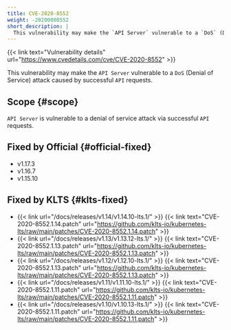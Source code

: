 ```yaml
---
title: CVE-2020-8552
weight: -20200008552
short_description: |
  This vulnerability may make the `API Server` vulnerable to a `DoS` (Denial of Service) attack caused by successful `API` requests.
---
```


{{< link text="Vulnerability details" url="https://www.cvedetails.com/cve/CVE-2020-8552" >}}

This vulnerability may make the `API Server` vulnerable to a `DoS` (Denial of Service) attack caused by successful `API` requests.

## Scope {#scope}

`API Server` is vulnerable to a denial of service attack via successful `API` requests.

## Fixed by Official {#official-fixed}

- v1.17.3
- v1.16.7
- v1.15.10

## Fixed by KLTS {#klts-fixed}

- {{< link url="/docs/releases/v1.14/v1.14.10-lts.1/" >}} {{< link text="CVE-2020-8552.1.14.patch" url="https://github.com/klts-io/kubernetes-lts/raw/main/patches/CVE-2020-8552.1.14.patch" >}}
- {{< link url="/docs/releases/v1.13/v1.13.12-lts.1/" >}} {{< link text="CVE-2020-8552.1.13.patch" url="https://github.com/klts-io/kubernetes-lts/raw/main/patches/CVE-2020-8552.1.13.patch" >}}
- {{< link url="/docs/releases/v1.12/v1.12.10-lts.1/" >}} {{< link text="CVE-2020-8552.1.13.patch" url="https://github.com/klts-io/kubernetes-lts/raw/main/patches/CVE-2020-8552.1.13.patch" >}}
- {{< link url="/docs/releases/v1.11/v1.11.10-lts.1/" >}} {{< link text="CVE-2020-8552.1.11.patch" url="https://github.com/klts-io/kubernetes-lts/raw/main/patches/CVE-2020-8552.1.11.patch" >}}
- {{< link url="/docs/releases/v1.10/v1.10.13-lts.1/" >}} {{< link text="CVE-2020-8552.1.11.patch" url="https://github.com/klts-io/kubernetes-lts/raw/main/patches/CVE-2020-8552.1.11.patch" >}}
